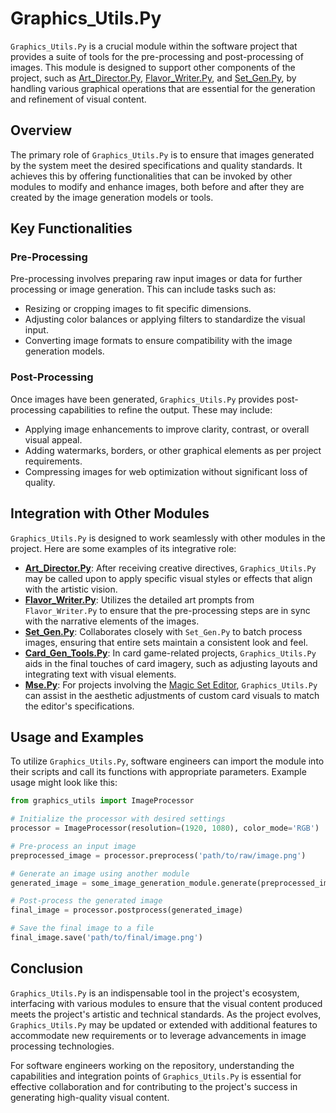 # Graphics_Utils.Py

`Graphics_Utils.Py` is a crucial module within the software project that provides a suite of tools for the pre-processing and post-processing of images. This module is designed to support other components of the project, such as [Art_Director.Py](Art_Director.Py.md), [Flavor_Writer.Py](Flavor_Writer.Py.md), and [Set_Gen.Py](Set_Gen.Py.md), by handling various graphical operations that are essential for the generation and refinement of visual content.

## Overview

The primary role of `Graphics_Utils.Py` is to ensure that images generated by the system meet the desired specifications and quality standards. It achieves this by offering functionalities that can be invoked by other modules to modify and enhance images, both before and after they are created by the image generation models or tools.

## Key Functionalities

### Pre-Processing

Pre-processing involves preparing raw input images or data for further processing or image generation. This can include tasks such as:

- Resizing or cropping images to fit specific dimensions.
- Adjusting color balances or applying filters to standardize the visual input.
- Converting image formats to ensure compatibility with the image generation models.

### Post-Processing

Once images have been generated, `Graphics_Utils.Py` provides post-processing capabilities to refine the output. These may include:

- Applying image enhancements to improve clarity, contrast, or overall visual appeal.
- Adding watermarks, borders, or other graphical elements as per project requirements.
- Compressing images for web optimization without significant loss of quality.

## Integration with Other Modules

`Graphics_Utils.Py` is designed to work seamlessly with other modules in the project. Here are some examples of its integrative role:

- **[Art_Director.Py](Art_Director.Py.md)**: After receiving creative directives, `Graphics_Utils.Py` may be called upon to apply specific visual styles or effects that align with the artistic vision.
- **[Flavor_Writer.Py](Flavor_Writer.Py.md)**: Utilizes the detailed art prompts from `Flavor_Writer.Py` to ensure that the pre-processing steps are in sync with the narrative elements of the images.
- **[Set_Gen.Py](Set_Gen.Py.md)**: Collaborates closely with `Set_Gen.Py` to batch process images, ensuring that entire sets maintain a consistent look and feel.
- **[Card_Gen_Tools.Py](Card_Gen_Tools.Py.md)**: In card game-related projects, `Graphics_Utils.Py` aids in the final touches of card imagery, such as adjusting layouts and integrating text with visual elements.
- **[Mse.Py](Mse.Py.md)**: For projects involving the [Magic Set Editor](Magic%20Set%20Editor.md), `Graphics_Utils.Py` can assist in the aesthetic adjustments of custom card visuals to match the editor's specifications.

## Usage and Examples

To utilize `Graphics_Utils.Py`, software engineers can import the module into their scripts and call its functions with appropriate parameters. Example usage might look like this:

```python
from graphics_utils import ImageProcessor

# Initialize the processor with desired settings
processor = ImageProcessor(resolution=(1920, 1080), color_mode='RGB')

# Pre-process an input image
preprocessed_image = processor.preprocess('path/to/raw/image.png')

# Generate an image using another module
generated_image = some_image_generation_module.generate(preprocessed_image)

# Post-process the generated image
final_image = processor.postprocess(generated_image)

# Save the final image to a file
final_image.save('path/to/final/image.png')
```

## Conclusion

`Graphics_Utils.Py` is an indispensable tool in the project's ecosystem, interfacing with various modules to ensure that the visual content produced meets the project's artistic and technical standards. As the project evolves, `Graphics_Utils.Py` may be updated or extended with additional features to accommodate new requirements or to leverage advancements in image processing technologies.

For software engineers working on the repository, understanding the capabilities and integration points of `Graphics_Utils.Py` is essential for effective collaboration and for contributing to the project's success in generating high-quality visual content.